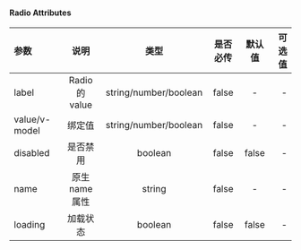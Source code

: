 #### Radio Attributes ####

|参数|说明|类型|是否必传|默认值|可选值|
|:-|:-:|:-:|:-:|:-:|-:|
|label|Radio 的 value|string/number/boolean|false|-|-|
|value/v-model|绑定值|string/number/boolean|false|-|-|
|disabled|是否禁用|boolean|false|false|-|
|name|原生 name 属性|string|false|-|-|
|loading|加载状态|boolean|false|false|-|